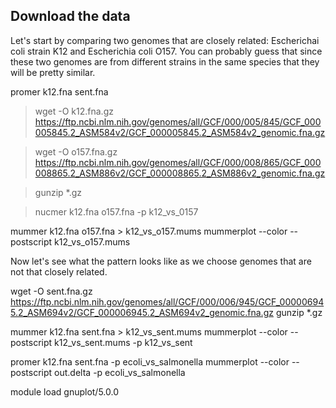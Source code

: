 
## Download the data

Let's start by comparing two genomes that are closely related: Escherichai coli strain K12 and Escherichia coli O157. You can probably guess that since these two genomes are from different strains in the same species that they will be pretty similar. 

promer k12.fna sent.fna

>wget -O k12.fna.gz https://ftp.ncbi.nlm.nih.gov/genomes/all/GCF/000/005/845/GCF_000005845.2_ASM584v2/GCF_000005845.2_ASM584v2_genomic.fna.gz

>wget -O o157.fna.gz https://ftp.ncbi.nlm.nih.gov/genomes/all/GCF/000/008/865/GCF_000008865.2_ASM886v2/GCF_000008865.2_ASM886v2_genomic.fna.gz

> gunzip *.gz

>nucmer k12.fna o157.fna -p k12_vs_0157



mummer k12.fna o157.fna  > k12_vs_o157.mums
mummerplot --color --postscript k12_vs_o157.mums 


Now let's see what the pattern looks like as we choose genomes that are not that closely related. 

wget -O sent.fna.gz https://ftp.ncbi.nlm.nih.gov/genomes/all/GCF/000/006/945/GCF_000006945.2_ASM694v2/GCF_000006945.2_ASM694v2_genomic.fna.gz
gunzip *.gz

mummer k12.fna sent.fna  > k12_vs_sent.mums
mummerplot --color --postscript k12_vs_sent.mums -p k12_vs_sent

promer k12.fna sent.fna -p ecoli_vs_salmonella 
mummerplot --color --postscript out.delta -p ecoli_vs_salmonella

module load gnuplot/5.0.0


